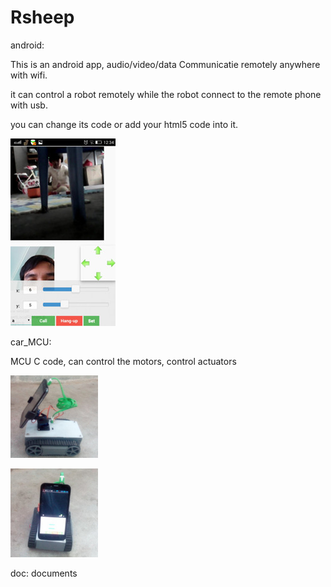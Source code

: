 # Rsheep 

android:

This is an android app, audio/video/data Communicatie remotely anywhere with wifi.

it can control a robot remotely while the robot connect to the remote phone with usb. 

you can change its code or add your html5 code into it.

![](https://github.com/luojin012/Robot-Sheep-Project/blob/master/doc/remote50.jpg)

car_MCU: 

MCU C code, can control the motors, control actuators  

![](https://github.com/luojin012/Robot-Sheep-Project/blob/master/doc/Rsheep_3.jpg)

![](https://github.com/luojin012/Robot-Sheep-Project/blob/master/doc/Rsheep_4.jpg)

doc:
documents

